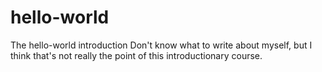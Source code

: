 # hello-world
The hello-world introduction
Don't know what to write about myself, but I think that's not really the point of this introductionary course.
